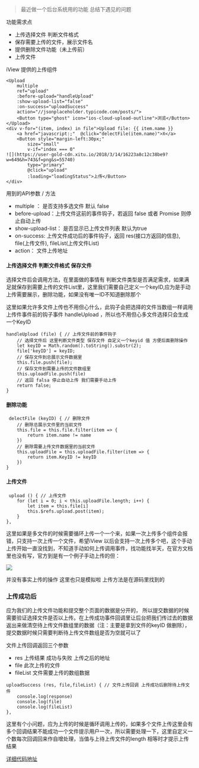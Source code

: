 > 最近做一个后台系统用的功能 总结下遇见的问题

功能需求点
- 上传选择文件 判断文件格式
- 保存需要上传的文件，展示文件名
- 提供删除文件功能（未上传前）
- 上传文件

iView 提供的上传组件

```
<Upload
    multiple
    ref="upload"
    :before-upload="handleUpload"
    :show-upload-list="false"
    :on-success="uploadSuccess"
    action="//jsonplaceholder.typicode.com/posts/">
    <Button type="ghost" icon="ios-cloud-upload-outline">浏览</Button>
</Upload>
<div v-for="(item, index) in file">Upload file: {{ item.name }} 
    <a href="javascript:;"  @click="delectFile(item.name)">X</a>
    <Button style="margin-left:30px;"
        size="small"
        v-if="index === 0"
![](https://user-gold-cdn.xitu.io/2018/3/14/16223a8c12c38be9?w=649&h=743&f=png&s=55740)
        type="primary"
        @click="upload"
        :loading="loadingStatus">上传</Button>
</div>
```
用到的API参数 / 方法
- multiple ： 是否支持多选文件 默认 false
- before-upload：上传文件这前的事件钩子，若返回 false 或者 Promise 则停止自动上传
- show-upload-list： 是否显示已上传文件列表 默认为true
- on-success: 上传文件成功后的事件钩子，返回  res(接口方返回的信息), file(上传文件), fileList(上传文件List)
- action： 文件上传地址

#### 上传选择文件 判断文件格式 保存文件
选择文件后会调用方法，在里面做的事情有 判断文件类型是否满足需求，如果满足就保存到需要上传的文件List里，这里我们需要自己定义一个keyID,应为是手动上传需要展示，删除功能，如果没有唯一ID不知道删除那个

这里如果允许多文件上传也不用但心什么，此钩子会把选择的文件当数组一样调用上传件事件前的钩子事件 handleUpload ，所以也不用但心多文件选择只会生成一个KeyID
```
handleUpload (file) { // 上传文件前的事件钩子
    // 选择文件后 这里判断文件类型 保存文件 自定义一个keyid 值 方便后面删除操作
    let keyID = Math.random().toString().substr(2);
    file['keyID'] = keyID;
    // 保存文件到总展示文件数据里
    this.file.push(file);
    // 保存文件到需要上传的文件数组里
    this.uploadFile.push(file)
    // 返回 falsa 停止自动上传 我们需要手动上传
    return false;
}
```
#### 删除功能
```
 delectFile (keyID) { // 删除文件
    // 删除总展示文件里的当前文件
    this.file = this.file.filter(item => {
        return item.name != name
    })
    // 删除需要上传文件数据里的当前文件
    this.uploadFile = this.uploadFile.filter(item => {
        return item.KeyID != keyID
    })
}
```
#### 上传文件
```
 upload () { // 上传文件
    for (let i = 0; i < this.uploadFile.length; i++) {
        let item = this.file[i]
        this.$refs.upload.post(item);
    }
},
```
这里如果是多文件的时候需要循环上传一个一个来，如果一次上传多个组件会报错，只支持一次上传一个文件，希望iView 以后会支持一次上传多个吧，这个手动上传开始一直没找到，不知道手动如何上传调用事件，找功能找半天，在官方文档里也没有写，官方到是有一个例子手动上传的但：

![](https://user-gold-cdn.xitu.io/2018/3/14/16223a94233d482a?w=649&h=743&f=png&s=55740)

并没有事实上传的操作 这里也只是模拟啦 上传方法是在源码里找到的

### 上传成功后
应为我们的上传文件功能和提交整个页面的数据是分开的， 所以提交数据的时候需要验证选择文件是否以上传。在上传成功事件回调里让后台把我们传过去的数据返出来做清空待上传文件数组里的数据（注：主要是拿到文件的keyID 做删除），提交数据时候只需要判断待上传文件数组是否为空就可以了

文件上传回调返回三个参数 
- res 上传结果 成功与失败 上传之后的地址
- file 此次上传的文件
- fileList 文件需要上传的数组数据
```
uploadSuccess (res, file,fileList) { // 文件上传回调 上传成功后删除待上传文件
    console.log(response)
    console.log(file)
    console.log(fileList)  
},
```
这里有个小问题，应为上传的时候是循环调用上传的，如果多个文件上传这里会有多个回调结果不能成功一个文件提示用户一次，所以需要处理一下，这里自定义一个数每次回调回来作自增处理，当值与上待上传文件的length 相等时才提示上传结果

[详细代码地址](https://github.com/bailin240/ArticleCode/tree/master/view/iViewUpload)
